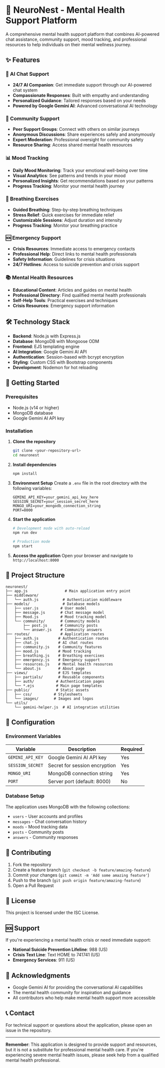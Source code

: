 # 🧠 NeuroNest - Mental Health Support Platform

A comprehensive mental health support platform that combines AI-powered chat assistance, community support, mood tracking, and professional resources to help individuals on their mental wellness journey.

## ✨ Features

### 🤖 AI Chat Support
- **24/7 AI Companion**: Get immediate support through our AI-powered chat system
- **Compassionate Responses**: Built with empathy and understanding
- **Personalized Guidance**: Tailored responses based on your needs
- **Powered by Google Gemini AI**: Advanced conversational AI technology

### 👥 Community Support
- **Peer Support Groups**: Connect with others on similar journeys
- **Anonymous Discussions**: Share experiences safely and anonymously
- **Expert Moderation**: Professional oversight for community safety
- **Resource Sharing**: Access shared mental health resources

### 📊 Mood Tracking
- **Daily Mood Monitoring**: Track your emotional well-being over time
- **Visual Analytics**: See patterns and trends in your mood
- **Personalized Insights**: Get recommendations based on your patterns
- **Progress Tracking**: Monitor your mental health journey

### 🧘 Breathing Exercises
- **Guided Breathing**: Step-by-step breathing techniques
- **Stress Relief**: Quick exercises for immediate relief
- **Customizable Sessions**: Adjust duration and intensity
- **Progress Tracking**: Monitor your breathing practice

### 🆘 Emergency Support
- **Crisis Resources**: Immediate access to emergency contacts
- **Professional Help**: Direct links to mental health professionals
- **Safety Information**: Guidelines for crisis situations
- **24/7 Hotlines**: Access to suicide prevention and crisis support

### 📚 Mental Health Resources
- **Educational Content**: Articles and guides on mental health
- **Professional Directory**: Find qualified mental health professionals
- **Self-Help Tools**: Practical exercises and techniques
- **Crisis Resources**: Emergency support information

## 🛠️ Technology Stack

- **Backend**: Node.js with Express.js
- **Database**: MongoDB with Mongoose ODM
- **Frontend**: EJS templating engine
- **AI Integration**: Google Gemini AI API
- **Authentication**: Session-based with bcrypt encryption
- **Styling**: Custom CSS with Bootstrap components
- **Development**: Nodemon for hot reloading

## 🚀 Getting Started

### Prerequisites

- Node.js (v14 or higher)
- MongoDB database
- Google Gemini AI API key

### Installation

1. **Clone the repository**
   ```bash
   git clone <your-repository-url>
   cd neuronest
   ```

2. **Install dependencies**
   ```bash
   npm install
   ```

3. **Environment Setup**
   Create a `.env` file in the root directory with the following variables:
   ```env
   GEMINI_API_KEY=your_gemini_api_key_here
   SESSION_SECRET=your_session_secret_here
   MONGO_URI=your_mongodb_connection_string
   PORT=8000
   ```

4. **Start the application**
   ```bash
   # Development mode with auto-reload
   npm run dev
   
   # Production mode
   npm start
   ```

5. **Access the application**
   Open your browser and navigate to `http://localhost:8000`

## 📁 Project Structure

```
neuronest/
├── app.js                 # Main application entry point
├── middleware/
│   └── auth.js           # Authentication middleware
├── models/               # Database models
│   ├── user.js          # User model
│   ├── message.js       # Chat message model
│   ├── Mood.js          # Mood tracking model
│   └── community/       # Community models
│       ├── post.js      # Community posts
│       └── answer.js    # Community answers
├── routes/              # Application routes
│   ├── auth.js         # Authentication routes
│   ├── chat.js         # AI chat routes
│   ├── community.js    # Community features
│   ├── mood.js         # Mood tracking
│   ├── breathing.js    # Breathing exercises
│   ├── emergency.js    # Emergency support
│   ├── resources.js    # Mental health resources
│   └── about.js        # About page
├── views/              # EJS templates
│   ├── partials/       # Reusable components
│   ├── auth/          # Authentication pages
│   └── *.ejs          # Main page templates
├── public/            # Static assets
│   ├── css/          # Stylesheets
│   └── images/       # Images and logos
└── utils/
    └── gemini-helper.js  # AI integration utilities
```

## 🔧 Configuration

### Environment Variables

| Variable | Description | Required |
|----------|-------------|----------|
| `GEMINI_API_KEY` | Google Gemini AI API key | Yes |
| `SESSION_SECRET` | Secret for session encryption | Yes |
| `MONGO_URI` | MongoDB connection string | Yes |
| `PORT` | Server port (default: 8000) | No |

### Database Setup

The application uses MongoDB with the following collections:
- `users` - User accounts and profiles
- `messages` - Chat conversation history
- `moods` - Mood tracking data
- `posts` - Community posts
- `answers` - Community responses

## 🤝 Contributing

1. Fork the repository
2. Create a feature branch (`git checkout -b feature/amazing-feature`)
3. Commit your changes (`git commit -m 'Add some amazing feature'`)
4. Push to the branch (`git push origin feature/amazing-feature`)
5. Open a Pull Request

## 📝 License

This project is licensed under the ISC License.

## 🆘 Support

If you're experiencing a mental health crisis or need immediate support:

- **National Suicide Prevention Lifeline**: 988 (US)
- **Crisis Text Line**: Text HOME to 741741 (US)
- **Emergency Services**: 911 (US)

## 🙏 Acknowledgments

- Google Gemini AI for providing the conversational AI capabilities
- The mental health community for inspiration and guidance
- All contributors who help make mental health support more accessible

## 📞 Contact

For technical support or questions about the application, please open an issue in the repository.

---

**Remember**: This application is designed to provide support and resources, but it is not a substitute for professional mental health care. If you're experiencing severe mental health issues, please seek help from a qualified mental health professional. 